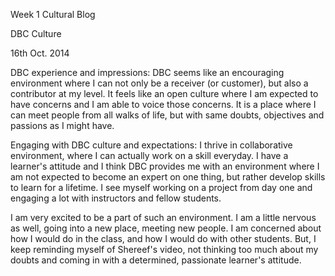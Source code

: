 Week 1 Cultural Blog

DBC Culture

16th Oct. 2014

DBC experience and impressions: DBC seems like an encouraging environment where I can not only be a receiver (or customer), but also a contributor at my level. It feels like an open culture where I am expected to have concerns and I am able to voice those concerns. It is a place where I can meet people from all walks of life, but with same doubts, objectives and passions as I might have. 

Engaging with DBC culture and expectations: I thrive in collaborative environment, where I can actually work on a skill everyday. I have a learner's attitude and I think DBC provides me with an environment where I am not expected to become an expert on one thing, but rather develop skills to learn for a lifetime. I see myself working on a project from day one and engaging a lot with instructors and fellow students.

I am very excited to be a part of such an environment. I am a little nervous as well, going into a new place, meeting new people. I am concerned about how I would do in the class, and how I would do with other students. But, I keep reminding myself of Shereef's video, not thinking too much about my doubts and coming in with a determined, passionate learner's attitude. 

